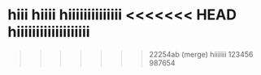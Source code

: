 hiii
hiiii
hiiiiiiiiiiiiii
<<<<<<< HEAD
hiiiiiiiiiiiiiiiiiii
=======
>>>>>>> 22254ab (merge)
hiiiiiii
123456
987654
